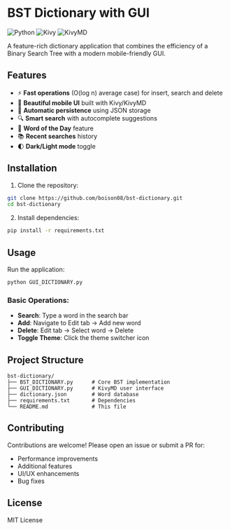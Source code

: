 # BST Dictionary with GUI

![Python](https://img.shields.io/badge/Python-3.8%2B-blue)
![Kivy](https://img.shields.io/badge/Kivy-2.0.0-green)
![KivyMD](https://img.shields.io/badge/KivyMD-0.104.2-orange)

A feature-rich dictionary application that combines the efficiency of a Binary Search Tree with a modern mobile-friendly GUI.

## Features

- ⚡ **Fast operations** (O(log n) average case) for insert, search and delete
- 📱 **Beautiful mobile UI** built with Kivy/KivyMD
- 🔄 **Automatic persistence** using JSON storage
- 🔍 **Smart search** with autocomplete suggestions
- 📅 **Word of the Day** feature
- 📚 **Recent searches** history
- 🌓 **Dark/Light mode** toggle

## Installation

1. Clone the repository:
```bash
git clone https://github.com/boison08/bst-dictionary.git
cd bst-dictionary
```

2. Install dependencies:
```bash
pip install -r requirements.txt
```

## Usage

Run the application:
```bash
python GUI_DICTIONARY.py
```

### Basic Operations:
- **Search**: Type a word in the search bar
- **Add**: Navigate to Edit tab → Add new word
- **Delete**: Edit tab → Select word → Delete
- **Toggle Theme**: Click the theme switcher icon

## Project Structure

```
bst-dictionary/
├── BST_DICTIONARY.py      # Core BST implementation
├── GUI_DICTIONARY.py      # KivyMD user interface
├── dictionary.json        # Word database
├── requirements.txt       # Dependencies
└── README.md              # This file
```

## Contributing

Contributions are welcome! Please open an issue or submit a PR for:
- Performance improvements
- Additional features
- UI/UX enhancements
- Bug fixes

## License

MIT License

